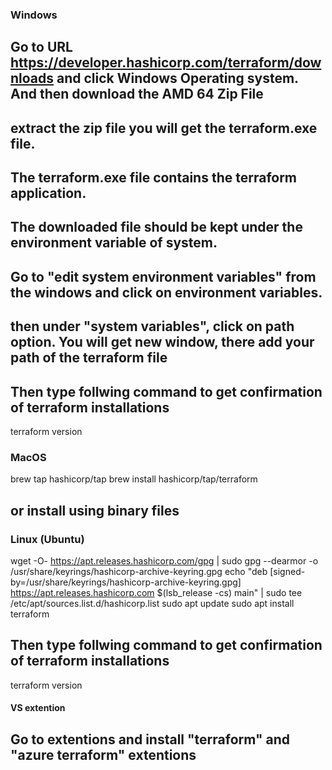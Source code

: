 ### Windows ###

## Go to URL https://developer.hashicorp.com/terraform/downloads and click Windows Operating system. And then download the  AMD 64 Zip File

## extract the zip file you will get the terraform.exe file.

## The terraform.exe file contains the terraform application.

## The downloaded file should be kept under the environment variable of system.

## Go to "edit system environment variables" from the windows and click on environment variables.

## then under "system variables", click on path option. You will get new window, there add your path of the terraform file

## Then type follwing command to get confirmation of terraform installations
terraform version




### MacOS ###
brew tap hashicorp/tap
brew install hashicorp/tap/terraform
## or install using binary files  ##



### Linux (Ubuntu) ###
wget -O- https://apt.releases.hashicorp.com/gpg | sudo gpg --dearmor -o /usr/share/keyrings/hashicorp-archive-keyring.gpg
echo "deb [signed-by=/usr/share/keyrings/hashicorp-archive-keyring.gpg] https://apt.releases.hashicorp.com $(lsb_release -cs) main" | sudo tee /etc/apt/sources.list.d/hashicorp.list
sudo apt update 
sudo apt install terraform
## Then type follwing command to get confirmation of terraform installations
terraform version


#### VS extention ####
## Go to extentions and install "terraform" and "azure terraform" extentions
